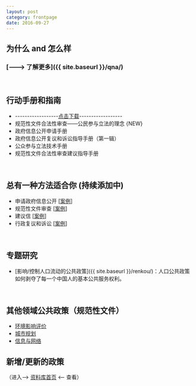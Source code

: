 ```yaml
---
layout: post
category: frontpage
date: 2016-09-27
---
```


## 为什么 and 怎么样  

### [---> 了解更多]({{ site.baseurl }}/qna/)

<br>

## 行动手册和指南  

- ------------------[点击下载](https://github.com/mdrights/mirror-CN/tree/master/%E6%89%8B%E5%86%8C%E5%92%8C%E6%8C%87%E5%8D%97)------------------
- 规范性文件合法性审查——公民参与立法的理念 {NEW} 
- 政府信息公开申请手册 
- 政府信息公开复议和诉讼指导手册（第一辑） 
- 公众参与立法技术手册
- 规范性文件合法性审查建议指导手册

<br>

## 总有一种方法适合你 (持续添加中)

+ 申请政府信息公开 
[[案例](https://github.com/mdrights/mirror-CN/tree/master/case%E6%A1%88%E4%BE%8B/OGIR%E7%94%B3%E8%AF%B7%E6%94%BF%E5%BA%9C%E4%BF%A1%E6%81%AF%E5%85%AC%E5%BC%80%E6%A1%88%E4%BE%8B)]
+ 规范性文件审查 
[[案例](https://github.com/mdrights/mirror-CN/tree/master/case%E6%A1%88%E4%BE%8B/RLR%E8%A7%84%E8%8C%83%E6%80%A7%E6%96%87%E4%BB%B6%E5%AE%A1%E6%9F%A5)]
+ 建议信 [[案例](https://github.com/mdrights/mirror-CN/tree/master/case%E6%A1%88%E4%BE%8B/L%E5%BB%BA%E8%AE%AE%E4%BF%A1)]
+ 行政复议和诉讼 [[案例](https://github.com/mdrights/mirror-CN/tree/master/case%E6%A1%88%E4%BE%8B/AL%E8%A1%8C%E6%94%BF%E8%AF%89%E8%AE%BC)]

<br>

## 专题研究

- [影响/控制人口流动的公共政策]({{ site.baseurl }}/renkou/)：人口公共政策如何剥夺了每一个中国人的基本公共服务权利。

<br>

## 其他领域公共政策（规范性文件）  

+ [环境影响评价](https://github.com/mdrights/mirror-CN/tree/master/%E8%A7%84%E8%8C%83%E6%80%A7%E6%96%87%E4%BB%B6%E4%B8%93%E6%A0%8F/%E4%B8%93%E9%A2%98-%E7%8E%AF%E5%A2%83%E4%B8%8E%E7%8E%AF%E8%AF%84)
+ [城市规划](https://github.com/mdrights/mirror-CN/tree/master/%E8%A7%84%E8%8C%83%E6%80%A7%E6%96%87%E4%BB%B6%E4%B8%93%E6%A0%8F/%E4%B8%93%E9%A2%98-%E5%9F%8E%E5%B8%82%E8%A7%84%E5%88%92-%E5%9C%9F%E5%9C%B0%E6%88%BF%E4%BA%A7)
+ [信息与网络](https://github.com/mdrights/mirror-CN/tree/master/%E8%A7%84%E8%8C%83%E6%80%A7%E6%96%87%E4%BB%B6%E4%B8%93%E6%A0%8F/%E4%B8%93%E9%A2%98-%E4%BF%A1%E6%81%AF%E4%B8%8E%E7%BD%91%E7%BB%9C)

## 新增/更新的政策

（进入--> [资料库首页](https://github.com/mdrights/mirror-CN/blob/master/README.md) <-- 查看）
